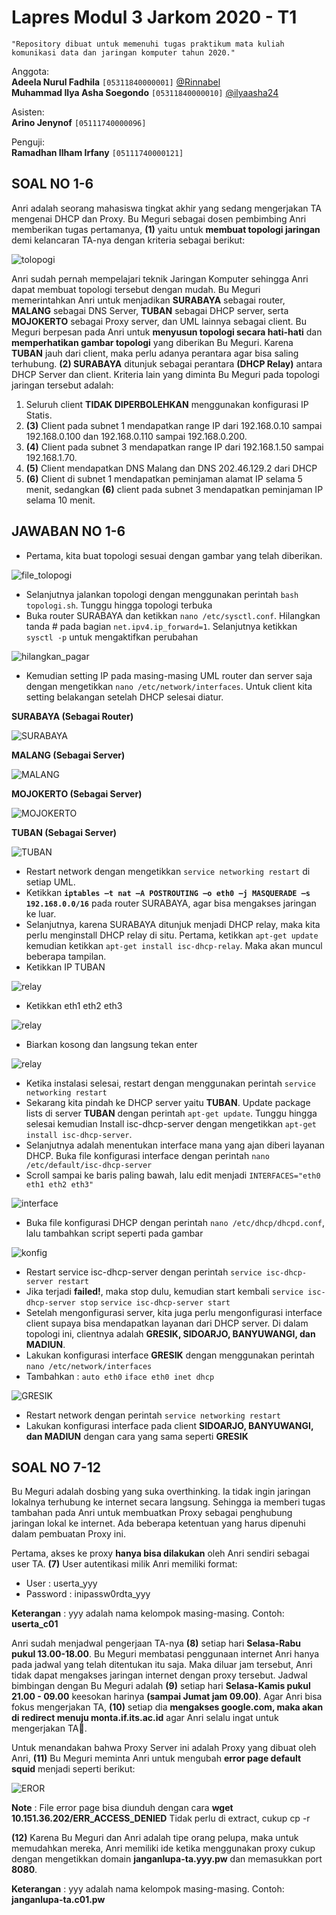 # Lapres Modul 3 Jarkom 2020 - T1  
`"Repository dibuat untuk memenuhi tugas praktikum mata kuliah komunikasi data dan jaringan komputer tahun 2020."`  
  
Anggota:  
**Adeela Nurul Fadhila** `[05311840000001]` [@Rinnabel](https://github.com/Rinnabel)  
**Muhammad Ilya Asha Soegondo** `[05311840000010]` [@ilyaasha24](https://github.com/ilyaasha24/)  

Asisten:  
**Arino Jenynof** `[05111740000096]`  

Penguji:  
**Ramadhan Ilham Irfany** `[05111740000121]` 

## SOAL NO 1-6

Anri adalah seorang mahasiswa tingkat akhir yang sedang mengerjakan TA mengenai DHCP dan Proxy. Bu Meguri sebagai dosen pembimbing Anri memberikan tugas pertamanya, **(1)** yaitu untuk **membuat topologi jaringan** demi kelancaran TA-nya dengan kriteria sebagai berikut:

![tolopogi](./images/topologi.png)

Anri sudah pernah mempelajari teknik Jaringan Komputer sehingga Anri dapat membuat topologi tersebut dengan mudah. Bu Meguri memerintahkan Anri untuk menjadikan **SURABAYA** sebagai router, **MALANG** sebagai DNS Server, **TUBAN** sebagai DHCP server, serta **MOJOKERTO** sebagai Proxy server, dan UML lainnya sebagai client. 
Bu Meguri berpesan pada Anri untuk **menyusun topologi secara hati-hati** dan **memperhatikan gambar topologi** yang diberikan Bu Meguri. 
Karena **TUBAN** jauh dari client, maka perlu adanya perantara agar bisa saling terhubung. **(2) SURABAYA** ditunjuk sebagai perantara **(DHCP Relay)** antara DHCP Server dan client.
Kriteria lain yang diminta Bu Meguri pada topologi jaringan tersebut adalah:
1. Seluruh client **TIDAK DIPERBOLEHKAN** menggunakan konfigurasi IP Statis.
2. **(3)** Client pada subnet 1 mendapatkan range IP dari 192.168.0.10 sampai 192.168.0.100 dan 192.168.0.110 sampai 192.168.0.200.
3. **(4)** Client pada subnet 3 mendapatkan range IP dari 192.168.1.50 sampai 192.168.1.70.
4. **(5)** Client mendapatkan DNS Malang dan DNS 202.46.129.2 dari DHCP
5. **(6)** Client di subnet 1 mendapatkan peminjaman alamat IP selama 5 menit, sedangkan **(6)** client pada subnet 3 mendapatkan peminjaman IP selama 10 menit.

## JAWABAN NO 1-6

* Pertama, kita buat topologi sesuai dengan gambar yang telah diberikan.

![file_tolopogi](./images/file_topologi.png)

* Selanjutnya jalankan topologi dengan menggunakan perintah `bash topologi.sh`. Tunggu hingga topologi terbuka
* Buka router SURABAYA dan ketikkan    `nano /etc/sysctl.conf`. Hilangkan tanda # pada bagian `net.ipv4.ip_forward=1`. Selanjutnya ketikkan `sysctl -p` untuk mengaktifkan perubahan

![hilangkan_pagar](./images/1.png)

* Kemudian setting IP pada masing-masing UML router dan server saja dengan mengetikkan `nano /etc/network/interfaces`. Untuk client kita setting belakangan setelah DHCP selesai diatur.

**SURABAYA (Sebagai Router)**

![SURABAYA](./images/2.png)

**MALANG (Sebagai Server)**

![MALANG](./images/3.png)

**MOJOKERTO (Sebagai Server)**

![MOJOKERTO](./images/4.png)

**TUBAN (Sebagai Server)**

![TUBAN](./images/5.png)

* Restart network dengan mengetikkan `service networking restart` di setiap UML.
* Ketikkan **`iptables –t nat –A POSTROUTING –o eth0 –j MASQUERADE –s 192.168.0.0/16`** pada router SURABAYA, agar bisa mengakses jaringan ke luar.
* Selanjutnya, karena SURABAYA ditunjuk menjadi DHCP relay, maka kita perlu menginstall DHCP relay di situ. Pertama, ketikkan `apt-get update` kemudian ketikkan `apt-get install isc-dhcp-relay`. Maka akan muncul beberapa tampilan.
* Ketikkan IP TUBAN

![relay](./images/6.jpg)

* Ketikkan eth1 eth2 eth3

![relay](./images/7.jpg)

* Biarkan kosong dan langsung tekan enter

![relay](./images/8.jpg)

* Ketika instalasi selesai, restart dengan menggunakan perintah `service networking restart`
* Sekarang kita pindah ke DHCP server yaitu **TUBAN**. Update package lists di server **TUBAN** dengan perintah `apt-get update`. Tunggu hingga selesai kemudian Install isc-dhcp-server dengan mengetikkan `apt-get install isc-dhcp-server`.
* Selanjutnya adalah menentukan interface mana yang ajan diberi layanan DHCP. Buka file konfigurasi interface dengan perintah `nano /etc/default/isc-dhcp-server`
* Scroll sampai ke baris paling bawah, lalu edit menjadi `INTERFACES="eth0 eth1 eth2 eth3"`

![interface](./images/9.png)

* Buka file konfigurasi DHCP dengan perintah `nano /etc/dhcp/dhcpd.conf`, lalu tambahkan script seperti pada gambar

![konfig](./images/10.png)

* Restart service isc-dhcp-server dengan perintah `service isc-dhcp-server restart`
* Jika terjadi **failed!**, maka stop dulu, kemudian start kembali
`service isc-dhcp-server stop`
`service isc-dhcp-server start`
* Setelah mengonfigurasi server, kita juga perlu mengonfigurasi interface client supaya bisa mendapatkan layanan dari DHCP server. Di dalam topologi ini, clientnya adalah **GRESIK, SIDOARJO, BANYUWANGI, dan MADIUN**.
* Lakukan konfigurasi interface **GRESIK** dengan menggunakan perintah `nano /etc/network/interfaces`
* Tambahkan :
`auto eth0`
`iface eth0 inet dhcp`

![GRESIK](./images/11.png)

* Restart network dengan perintah `service networking restart`
* Lakukan konfigurasi interface pada client **SIDOARJO, BANYUWANGI, dan MADIUN** dengan cara yang sama seperti **GRESIK**

## SOAL NO 7-12

Bu Meguri adalah dosbing yang suka overthinking. Ia tidak ingin jaringan lokalnya terhubung ke internet secara langsung. Sehingga ia memberi tugas tambahan pada Anri untuk membuatkan Proxy sebagai penghubung jaringan lokal ke internet. Ada beberapa ketentuan yang harus dipenuhi dalam pembuatan Proxy ini.

Pertama, akses ke proxy **hanya bisa dilakukan** oleh Anri sendiri sebagai user TA. **(7)** User autentikasi milik Anri memiliki format:
* User : userta_yyy
* Password : inipassw0rdta_yyy

**Keterangan** : yyy adalah nama kelompok masing-masing. Contoh: **userta_c01**

Anri sudah menjadwal pengerjaan TA-nya **(8)** setiap hari **Selasa-Rabu pukul 13.00-18.00**. Bu Meguri membatasi penggunaan internet Anri hanya pada jadwal yang telah ditentukan itu saja. Maka diluar jam tersebut, Anri tidak dapat mengakses jaringan internet dengan proxy tersebut. Jadwal bimbingan dengan Bu Meguri adalah **(9)** setiap hari **Selasa-Kamis pukul 21.00 - 09.00** keesokan harinya **(sampai Jumat jam 09.00)**. Agar Anri bisa fokus mengerjakan TA, **(10)** setiap dia **mengakses google.com, maka akan di redirect menuju monta.if.its.ac.id** agar Anri selalu ingat untuk mengerjakan TA🙂.

Untuk menandakan bahwa Proxy Server ini adalah Proxy yang dibuat oleh Anri, **(11)** Bu Meguri meminta Anri untuk mengubah **error page default squid** menjadi seperti berikut:

![EROR](./images/EROR.png)

**Note** : File error page bisa diunduh dengan cara **wget 10.151.36.202/ERR_ACCESS_DENIED**
            Tidak perlu di extract, cukup cp -r

**(12)** Karena Bu Meguri dan Anri adalah tipe orang pelupa, maka untuk memudahkan mereka, Anri memiliki ide ketika menggunakan proxy cukup dengan mengetikkan domain **janganlupa-ta.yyy.pw** dan memasukkan port **8080**.

**Keterangan** : yyy adalah nama kelompok masing-masing. Contoh: **janganlupa-ta.c01.pw**